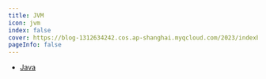 ```yaml
---
title: JVM
icon: jvm 
index: false
cover: https://blog-1312634242.cos.ap-shanghai.myqcloud.com/2023/indexbg.jpg
pageInfo: false
---
```

- [Java](/1java)

